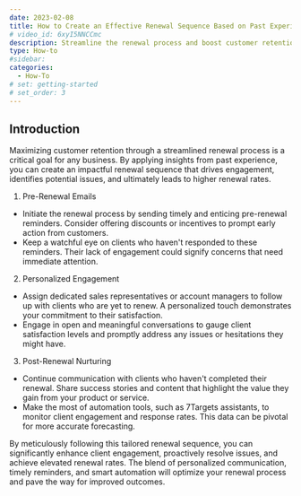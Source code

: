 ```yaml
---
date: 2023-02-08
title: How to Create an Effective Renewal Sequence Based on Past Experience?
# video_id: 6xyI5NNCCmc
description: Streamline the renewal process and boost customer retention with this comprehensive guide. Learn how to design a renewal sequence that leverages past experience to enhance customer engagement, address concerns, and achieve higher renewal rates.
type: How-to
#sidebar:
categories:
  - How-To
# set: getting-started
# set_order: 3
---
```


## Introduction

Maximizing customer retention through a streamlined renewal process is a critical goal for any business. By applying insights from past experience, you can create an impactful renewal sequence that drives engagement, identifies potential issues, and ultimately leads to higher renewal rates.

1. Pre-Renewal Emails

- Initiate the renewal process by sending timely and enticing pre-renewal reminders. Consider offering discounts or incentives to prompt early action from customers.
- Keep a watchful eye on clients who haven't responded to these reminders. Their lack of engagement could signify concerns that need immediate attention.

2. Personalized Engagement

- Assign dedicated sales representatives or account managers to follow up with clients who are yet to renew. A personalized touch demonstrates your commitment to their satisfaction.
- Engage in open and meaningful conversations to gauge client satisfaction levels and promptly address any issues or hesitations they might have.

3. Post-Renewal Nurturing

- Continue communication with clients who haven't completed their renewal. Share success stories and content that highlight the value they gain from your product or service.
- Make the most of automation tools, such as 7Targets assistants, to monitor client engagement and response rates. This data can be pivotal for more accurate forecasting.

By meticulously following this tailored renewal sequence, you can significantly enhance client engagement, proactively resolve issues, and achieve elevated renewal rates. The blend of personalized communication, timely reminders, and smart automation will optimize your renewal process and pave the way for improved outcomes.

